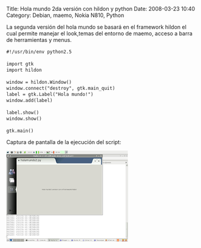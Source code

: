 Title: Hola mundo 2da versión con hildon y python
Date: 2008-03-23 10:40
Category: Debian, maemo, Nokia N810, Python

La segunda versión del hola mundo se basará en el framework 
hildon el cual permite manejar el look,temas del entorno de 
maemo, acceso a barra de herramientas y menus.

```
#!/usr/bin/env python2.5

import gtk
import hildon

window = hildon.Window()
window.connect("destroy", gtk.main_quit)
label = gtk.Label("Hola mundo!")
window.add(label)

label.show()
window.show()

gtk.main()
```

Captura de pantalla de la ejecución del script:

![Hola Mundo desde Maemo](./images/fhildon.png)
